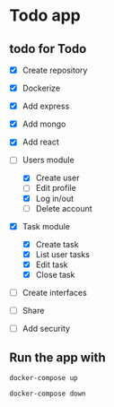 # Todo app

## todo for Todo

- [x] Create repository
- [x] Dockerize
- [x] Add express
- [x] Add mongo
- [x] Add react
- [ ] Users module
    - [x] Create user
    - [ ] Edit profile
    - [x] Log in/out
    - [ ] Delete account
- [x] Task module
    - [x] Create task
    - [x] List user tasks
    - [x] Edit task
    - [x] Close task
- [ ] Create interfaces
- [ ] Share
- [ ] Add security


## Run the app with
```
docker-compose up

docker-compose down
```